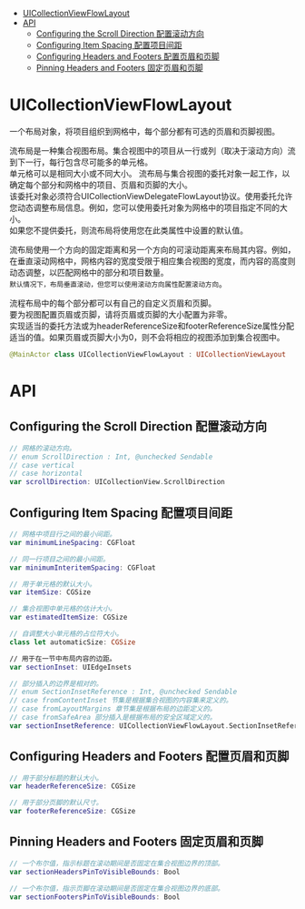 <!-- TOC -->

- [UICollectionViewFlowLayout](#uicollectionviewflowlayout)
- [API](#api)
    - [Configuring the Scroll Direction 配置滚动方向](#configuring-the-scroll-direction-配置滚动方向)
    - [Configuring Item Spacing 配置项目间距](#configuring-item-spacing-配置项目间距)
    - [Configuring Headers and Footers 配置页眉和页脚](#configuring-headers-and-footers-配置页眉和页脚)
    - [Pinning Headers and Footers 固定页眉和页脚](#pinning-headers-and-footers-固定页眉和页脚)

<!-- /TOC -->

# UICollectionViewFlowLayout

一个布局对象，将项目组织到网格中，每个部分都有可选的页眉和页脚视图。

流布局是一种集合视图布局。集合视图中的项目从一行或列（取决于滚动方向）流到下一行，每行包含尽可能多的单元格。  
单元格可以是相同大小或不同大小。
流布局与集合视图的委托对象一起工作，以确定每个部分和网格中的项目、页眉和页脚的大小。  
该委托对象必须符合UICollectionViewDelegateFlowLayout协议。使用委托允许您动态调整布局信息。例如，您可以使用委托对象为网格中的项目指定不同的大小。  
如果您不提供委托，则流布局将使用您在此类属性中设置的默认值。

流布局使用一个方向的固定距离和另一个方向的可滚动距离来布局其内容。例如，在垂直滚动网格中，网格内容的宽度受限于相应集合视图的宽度，而内容的高度则动态调整，以匹配网格中的部分和项目数量。  
`默认情况下，布局垂直滚动，但您可以使用滚动方向属性配置滚动方向`。

流程布局中的每个部分都可以有自己的自定义页眉和页脚。  
要为视图配置页眉或页脚，请将页眉或页脚的大小配置为非零。  
实现适当的委托方法或为headerReferenceSize和footerReferenceSize属性分配适当的值。如果页眉或页脚大小为0，则不会将相应的视图添加到集合视图中。

```swift
@MainActor class UICollectionViewFlowLayout : UICollectionViewLayout
```

# API 

## Configuring the Scroll Direction 配置滚动方向

```swift
// 网格的滚动方向。
// enum ScrollDirection : Int, @unchecked Sendable
// case vertical
// case horizontal
var scrollDirection: UICollectionView.ScrollDirection

```

## Configuring Item Spacing 配置项目间距

```swift
// 网格中项目行之间的最小间距。
var minimumLineSpacing: CGFloat

// 同一行项目之间的最小间距。
var minimumInteritemSpacing: CGFloat

// 用于单元格的默认大小。
var itemSize: CGSize

// 集合视图中单元格的估计大小。
var estimatedItemSize: CGSize

// 自调整大小单元格的占位符大小。
class let automaticSize: CGSize

// 用于在一节中布局内容的边距。
var sectionInset: UIEdgeInsets

// 部分插入的边界是相对的。
// enum SectionInsetReference : Int, @unchecked Sendable
// case fromContentInset 节集是根据集合视图的内容集来定义的。
// case fromLayoutMargins 章节集是根据布局的边距定义的。
// case fromSafeArea 部分插入是根据布局的安全区域定义的。
var sectionInsetReference: UICollectionViewFlowLayout.SectionInsetReference


```

## Configuring Headers and Footers 配置页眉和页脚

```swift
// 用于部分标题的默认大小。
var headerReferenceSize: CGSize

// 用于部分页脚的默认尺寸。
var footerReferenceSize: CGSize

```

## Pinning Headers and Footers 固定页眉和页脚

```swift
// 一个布尔值，指示标题在滚动期间是否固定在集合视图边界的顶部。
var sectionHeadersPinToVisibleBounds: Bool

// 一个布尔值，指示页脚在滚动期间是否固定在集合视图边界的底部。
var sectionFootersPinToVisibleBounds: Bool

```